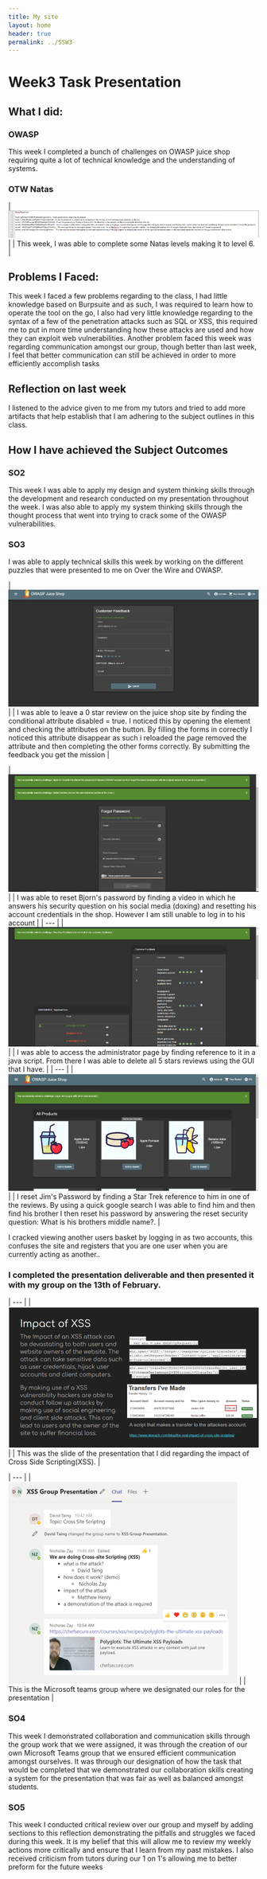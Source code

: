 ```yaml
---
title: My site
layout: home
header: true
permalink: ../SSW3
---
```




# Week3 Task Presentation


## What I did:
### OWASP
This week I completed a bunch of challenges on OWASP juice shop requiring quite a lot of technical knowledge and the understanding of systems. 



### OTW Natas 

| ![Natas Passwords](/assets/natas.png) |
| This week, I was able to complete some Natas levels making it to level 6. |

 
 


## Problems I Faced:
This week I faced a few problems regarding to the class, I had little knowledge based on Burpsuite and as such, I was required to learn how to operate the tool on the go, I also had very little knowledge regarding to the syntax of a few of the penetration attacks such as SQL or XSS, this required me to put in more time understanding how these attacks are used and how they can exploit web vulnerabilities. Another problem faced this week was regarding communication amongst our group, though better than last week, I feel that better communication can still be achieved in order to more efficiently accomplish tasks  
## Reflection on last week
I listened to the advice given to me from my tutors and tried to add more artifacts that help establish that I am adhering to the subject outlines in this class.

## How I have achieved the Subject Outcomes

### SO2
This week I was able to apply my design and system thinking skills through the development and research conducted on my presentation throughout the week. I was also able to apply my system thinking skills through the thought process that went into trying to crack some of the OWASP vulnerabilities.

### SO3 
  I was able to apply technical skills this week by working on the different puzzles that were presented to me on Over the Wire and OWASP.

| ![0 Star review](/assets/0star.png)  |
| I was able to leave a 0 star review on the juice shop site by finding the conditional attribute disabled = true. I noticed this by opening the element and checking the attributes on the button. By filling the forms in correctly I noticed this attribute disappear as such i reloaded the page removed the attribute and then completing the other forms correctly. By submitting the feedback you get the mission  |


| ![Bjorns account reset](/assets/bjorn.png) |
| I was able to reset Bjorn's password by finding a video in which he answers his security question on his social media (doxing) and resetting his account credentials in the shop. However I am still unable to log in to his account |
| --- |
| ![Bjorns account reset](/assets/admin.png) |
| I was able to access the administrator page by finding reference to it in a java script. From there I was able to delete all 5 stars reviews using the GUI that I have. |
| --- |
| ![Bjorns account reset](/assets/jim.png) |
| I reset Jim's Password by finding a Star Trek reference to him in one of the reviews. By using a quick google search I was able to find him and then find his brother I then reset his password by answering the reset security question: What is his brothers middle name?. |


 I cracked viewing another users basket by logging in as two accounts, this confuses the site and registers that you are one user when you are currently acting as another..

### I completed the presentation deliverable and then presented it with my group on the 13th of February.

| --- |
| ![XSS Presentation](/assets/XSS1.png) |
| This was the slide of the presentation that I did regarding the impact of Cross Side Scripting(XSS). |

| --- |
| ![XSS Presentation](/assets/XSS.png) |
| This is the Microsoft teams group where we designated our roles for the presentation |  

### SO4 
This week I demonstrated collaboration and communication skills through the group work that we were assigned, it was through the creation of our own Microsoft Teams group that we ensured efficient communication amongst ourselves. It was through our designation of how the task that would be completed that we demonstrated our collaboration skills creating a system for the presentation that was fair as well as balanced amongst students. 

### SO5
This week I conducted critical review over our group and myself by adding sections to this reflection demonstrating the pitfalls and struggles we faced during this week. It is my belief that this will allow me to review my weekly actions more critically and ensure that I learn from my past mistakes. I also received criticism from tutors during our 1 on 1's allowing me to better preform for the future weeks

